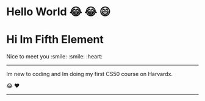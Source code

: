 
# Hello World :joy: :joy: :smile:  
<h1>Hi Im Fifth Element</h1>
Nice to meet you :smile: :smile: :heart: <br>
<hr>
 Im new to coding and Im doing my first CS50 course on Harvardx.


[^1]: This is the footnote. 
 

 :joy: :heart: 
<hr>

